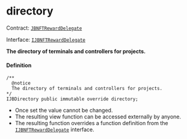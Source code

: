 # directory

Contract: [`JBNFTRewardDelegate`](/v4/deprecated/v2/contracts/or-delegates/or-abstract/jbnftrewarddelegate/README.md)​‌

Interface: [`IJBNFTRewardDelegate`](/v4/deprecated/v2/interfaces/ijbnftrewarddelegate.md)

**The directory of terminals and controllers for projects.**

#### Definition

```
/**
  @notice
  The directory of terminals and controllers for projects.
*/
IJBDirectory public immutable override directory;
```

* Once set the value cannot be changed.
* The resulting view function can be accessed externally by anyone.
* The resulting function overrides a function definition from the [`IJBNFTRewardDelegate`](/v4/deprecated/v2/interfaces/ijbnftrewarddelegate.md) interface.
